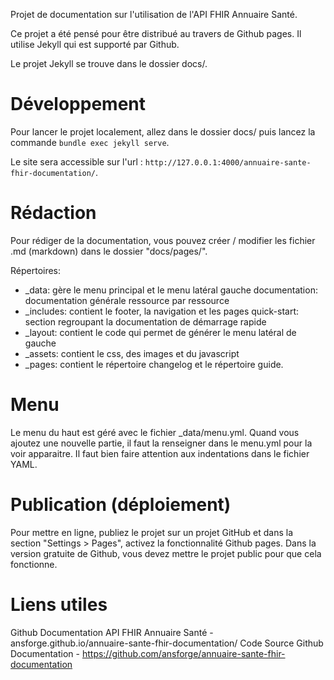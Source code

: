 Projet de documentation sur l'utilisation de l'API FHIR Annuaire Santé. 

Ce projet a été pensé pour être distribué au travers de Github pages. Il utilise Jekyll qui est supporté par Github. 

Le projet Jekyll se trouve dans le dossier docs/.

# Développement

Pour lancer le projet localement, allez dans le dossier docs/ puis lancez la commande `bundle exec jekyll serve`.

Le site sera accessible sur l'url : `http://127.0.0.1:4000/annuaire-sante-fhir-documentation/`.

# Rédaction 

Pour rédiger de la documentation, vous pouvez créer / modifier les fichier .md (markdown) dans le dossier "docs/pages/". 

Répertoires: 

* _data: gère le menu principal et le menu latéral gauche
documentation: documentation générale ressource par ressource
* _includes: contient le footer, la navigation et les pages
quick-start: section regroupant la documentation de démarrage rapide
* _layout: contient le code qui permet de générer le menu latéral de gauche
* _assets: contient le css, des images et du javascript
* _pages: contient le répertoire changelog et le répertoire guide.

# Menu 

Le menu du haut est géré avec le fichier _data/menu.yml. Quand vous ajoutez une nouvelle partie, il faut la renseigner dans le menu.yml pour la voir apparaitre. Il faut bien faire attention aux indentations dans le fichier YAML.


# Publication (déploiement)

Pour mettre en ligne, publiez le projet sur un projet GitHub et dans la section "Settings > Pages", activez la fonctionnalité Github pages. 
Dans la version gratuite de Github, vous devez mettre le projet public pour que cela fonctionne. 

# Liens utiles

Github Documentation API FHIR Annuaire Santé - ansforge.github.io/annuaire-sante-fhir-documentation/
Code Source Github Documentation - https://github.com/ansforge/annuaire-sante-fhir-documentation
